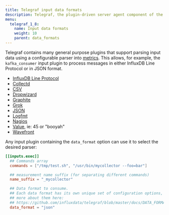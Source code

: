 ```yaml
---
title: Telegraf input data formats
description: Telegraf, the plugin-driven server agent component of the InfluxData time series platform, supports parsing input data formats into metrics for InfluxDB Line Protocol, JSON, Graphite, Value, Nagios, Collectd, and Dropwizard.
menu:
  telegraf_1_8:
    name: Input data formats
    weight: 10
    parent: data_formats
---
```


Telegraf contains many general purpose plugins that support parsing input data
using a configurable parser into [metrics][].  This allows, for example, the
`kafka_consumer` input plugin to process messages in either InfluxDB Line
Protocol or in JSON format.

- [InfluxDB Line Protocol](/telegraf/v1.8/plugins/data_formats/internal/influx)
- [Collectd](/telegraf/v1.8/plugins/data_formats/internal/collectd)
- [CSV](/telegraf/v1.8/plugins/data_formats/internal/csv)
- [Dropwizard](/telegraf/v1.8/plugins/data_formats/internal/dropwizard)
- [Graphite](/telegraf/v1.8/plugins/data_formats/internal/graphite)
- [Grok](/telegraf/v1.8/plugins/data_formats/internal/grok)
- [JSON](//telegraf/v1.8/plugins/data_formats/internal/json)
- [Logfmt](/telegraf/v1.8/plugins/data_formats/internal/logfmt)
- [Nagios](/telegraf/v1.8/plugins/data_formats/internal/nagios)
- [Value](/telegraf/v1.8/plugins/data_formats/internal/value), ie: 45 or "booyah"
- [Wavefront](/telegraf/v1.8/plugins/data_formats/internal/wavefront)

Any input plugin containing the `data_format` option can use it to select the
desired parser:

```toml
[[inputs.exec]]
  ## Commands array
  commands = ["/tmp/test.sh", "/usr/bin/mycollector --foo=bar"]

  ## measurement name suffix (for separating different commands)
  name_suffix = "_mycollector"

  ## Data format to consume.
  ## Each data format has its own unique set of configuration options, read
  ## more about them here:
  ## https://github.com/influxdata/telegraf/blob/master/docs/DATA_FORMATS_INPUT.md
  data_format = "json"
```

[metrics]: /docs/METRICS.md
